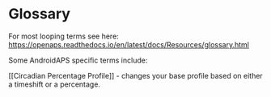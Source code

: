 # Glossary

For most looping terms see here: https://openaps.readthedocs.io/en/latest/docs/Resources/glossary.html

Some AndroidAPS specific terms include:

[[Circadian Percentage Profile]] - changes your base profile based on either a timeshift or a percentage.